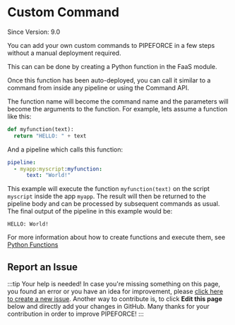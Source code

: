 # Custom Command
<p class="theme-doc-version-badge badge badge--secondary">Since Version: 9.0</p>

You can add your own custom commands to PIPEFORCE in a few steps without a manual deployment required.

This can can be done by creating a Python function in the FaaS module.

Once this function has been auto-deployed, you can call it similar to a command from inside any pipeline or using the Command API.

The function name will become the command name and the parameters will become the arguments to the function. For example, lets assume a function like this:

```python
def myfunction(text):
  return "HELLO: " + text
```

And a pipeline which calls this function:

```yaml
pipeline:
  - myapp:myscript:myfunction:
      text: "World!"
```

This example will execute the function `myfunction(text)` on the script `myscript` inside the app `myapp`. The result will then be returned to the pipeline body and can be processed by subsequent commands as usual. The final output of the pipeline in this example would be:

```
HELLO: World!
```


For more information about how to create functions and execute them, see [Python Functions](/docs/guides/faas)


## Report an Issue
:::tip Your help is needed!
In case you're missing something on this page, you found an error or you have an idea for improvement, please [click here to create a new issue](https://github.com/pipeforce/pipeforce.github.io/issues/new). Another way to contribute is, to click **Edit this page** below and directly add your changes in GitHub. Many thanks for your contribution in order to improve PIPEFORCE!
:::